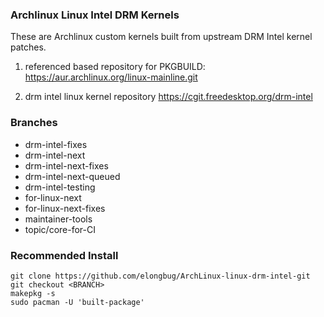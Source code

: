 ### Archlinux Linux Intel DRM Kernels
These are Archlinux custom kernels built from upstream DRM Intel kernel patches.

1. referenced based repository for PKGBUILD: 
   https://aur.archlinux.org/linux-mainline.git

2. drm intel linux kernel repository
   https://cgit.freedesktop.org/drm-intel

### Branches

* drm-intel-fixes
* drm-intel-next
* drm-intel-next-fixes
* drm-intel-next-queued
* drm-intel-testing
* for-linux-next 
* for-linux-next-fixes 
* maintainer-tools
* topic/core-for-CI

### Recommended Install

    git clone https://github.com/elongbug/ArchLinux-linux-drm-intel-git
    git checkout <BRANCH>
    makepkg -s
    sudo pacman -U 'built-package' 

